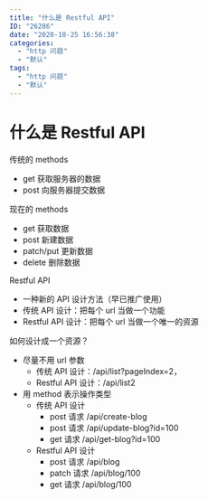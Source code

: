 ```yaml
---
title: "什么是 Restful API"
ID: "26286"
date: "2020-10-25 16:56:38"
categories: 
  - "http 问题"
  - "默认"
tags: 
  - "http 问题"
  - "默认"
---
```


# 什么是 Restful API

传统的 methods

- get 获取服务器的数据
- post 向服务器提交数据

现在的 methods

- get 获取数据
- post 新建数据
- patch/put 更新数据
- delete 删除数据

Restful API

- 一种新的 API 设计方法（早已推广使用）
- 传统 API 设计：把每个 url 当做一个功能
- Restful API 设计：把每个 url 当做一个唯一的资源

如何设计成一个资源？

- 尽量不用 url 参数
    - 传统 API 设计：/api/list?pageIndex=2，
    - Restful API 设计：/api/list2
- 用 method 表示操作类型
    - 传统 API 设计
        - post 请求 /api/create-blog
        - post 请求 /api/update-blog?id=100
        - get 请求 /api/get-blog?id=100
    - Restful API 设计
        - post 请求 /api/blog
        - patch 请求 /api/blog/100
        - get 请求 /api/blog/100
